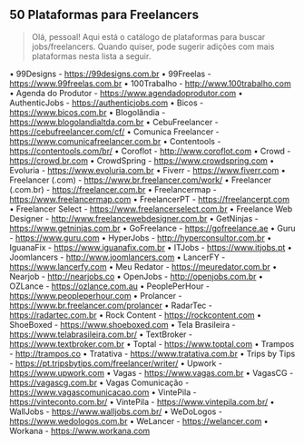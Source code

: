 ## 50 Plataformas para Freelancers

> Olá, pessoal! Aqui está o catálogo de plataformas para buscar jobs/freelancers. Quando quiser, pode sugerir adições com mais plataformas nesta lista a seguir.

• 99Designs - https://99designs.com.br
• 99Freelas - https://www.99freelas.com.br
• 100Trabalho - http://www.100trabalho.com
• Agenda do Produtor - https://www.agendadoprodutor.com
• AuthenticJobs - https://authenticjobs.com
• Bicos - https://www.bicos.com.br
• Blogolândia - https://www.blogolandialtda.com.br
• CebuFreelancer - https://cebufreelancer.com/cf/
• Comunica Freelancer - https://www.comunicafreelancer.com.br
• Contentools - https://contentools.com/br/
• Coroflot - http://www.coroflot.com
• Crowd - https://crowd.br.com
• CrowdSpring - https://www.crowdspring.com
• Evoluria - https://www.evoluria.com.br
• Fiverr - https://www.fiverr.com
• Freelancer (.com) - https://www.br.freelancer.com/work/
• Freelancer (.com.br) - https://freelancer.com.br
• Freelancermap - https://www.freelancermap.com
• FreelancerPT - https://freelancerpt.com
• Freelancer Select - https://www.freelancerselect.com.br
• Freelance Web Designer - http://www.freelancewebdesigner.com.br
• GetNinjas - https://www.getninjas.com.br
• GoFreelance - https://gofreelance.ae
• Guru - https://www.guru.com
• HyperJobs - http://hyperconsultor.com.br
• IguanaFix - https://www.iguanafix.com.br
• ITJobs - https://www.itjobs.pt
• Joomlancers - http://www.joomlancers.com
• LancerFY - https://www.lancerfy.com
• Meu Redator - https://meuredator.com.br
• Nearjob - http://nearjobs.co
• OpenJobs - http://openjobs.com.br
• OZLance - https://ozlance.com.au
• PeoplePerHour - https://www.peopleperhour.com
• Prolancer - https://www.br.freelancer.com/prolancer
• RadarTec - https://radartec.com.br
• Rock Content - https://rockcontent.com
• ShoeBoxed - https://www.shoeboxed.com
• Tela Brasileira - https://www.telabrasileira.com.br/
• TextBroker - https://www.textbroker.com.br
• Toptal - https://www.toptal.com
• Trampos - http://trampos.co
• Tratativa - https://www.tratativa.com.br
• Trips by Tips - https://pt.tripsbytips.com/freelancer/writer/
• Upwork - https://www.upwork.com
• Vagas - https://www.vagas.com.br
• VagasCG - https://vagascg.com.br
• Vagas Comunicação - https://www.vagascomunicacao.com
• VintePila - https://vinteconto.com.br/
• VintePila - https://www.vintepila.com.br/
• WallJobs - https://www.walljobs.com.br/
• WeDoLogos - https://www.wedologos.com.br
• WeLancer - https://welancer.com
• Workana - https://www.workana.com
